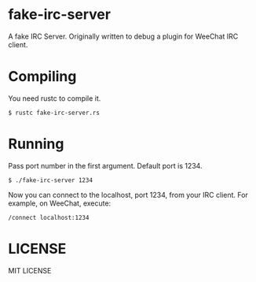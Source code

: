 # fake-irc-server

A fake IRC Server. Originally written to debug a plugin for WeeChat IRC client.

# Compiling

You need rustc to compile it.

```
$ rustc fake-irc-server.rs
```

# Running

Pass port number in the first argument. Default port is 1234.

```
$ ./fake-irc-server 1234
```

Now you can connect to the localhost, port 1234, from your IRC client. For example, on WeeChat, execute:

```
/connect localhost:1234
```

# LICENSE

MIT LICENSE
